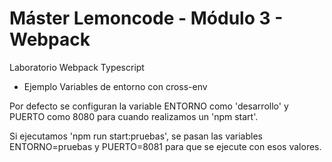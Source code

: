 # Máster Lemoncode - Módulo 3 - Webpack
Laboratorio Webpack Typescript
 - Ejemplo Variables de entorno con cross-env

Por defecto se configuran la variable ENTORNO como 'desarrollo' y PUERTO como 8080 para cuando realizamos un 'npm start'.

Si ejecutamos 'npm run start:pruebas', se pasan las variables ENTORNO=pruebas y PUERTO=8081 para que se ejecute con esos valores.